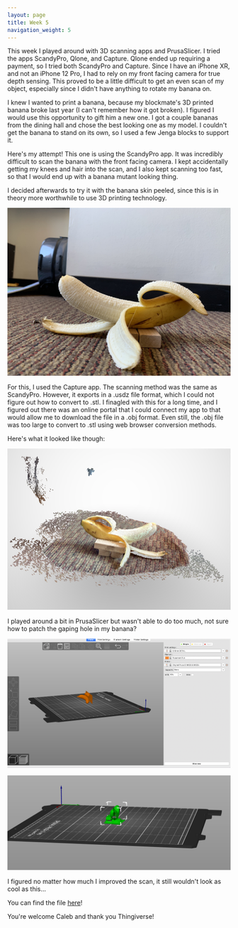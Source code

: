 ```yaml
---
layout: page
title: Week 5
navigation_weight: 5
---
```


This week I played around with 3D scanning apps and PrusaSlicer. I tried the apps ScandyPro, Qlone, and Capture. Qlone ended up requiring a payment, so I tried both ScandyPro and Capture. Since I have an iPhone XR, and not an iPhone 12 Pro, I had to rely on my front facing camera for true depth sensing. This proved to be a little difficult to get an even scan of my object, especially since I didn't have anything to rotate my banana on.

I knew I wanted to print a banana, because my blockmate's 3D printed banana broke last year (I can't remember how it got broken). I figured I would use this opportunity to gift him a new one. I got a couple bananas from the dining hall and chose the best looking one as my model. I couldn't get the banana to stand on its own, so I used a few Jenga blocks to support it. 

Here's my attempt! This one is using the ScandyPro app. It was incredibly difficult to scan the banana with the front facing camera. I kept accidentally getting my knees and hair into the scan, and I also kept scanning too fast, so that I would end up with a banana mutant looking thing.

<script src="https://embed.github.com/view/3d/azhou4/ps70/master/assets/stl/scandy.stl"></script>

I decided afterwards to try it with the banana skin peeled, since this is in theory more worthwhile to use 3D printing technology. 

![Banana](assets/week5-banana.jpg)

For this, I used the Capture app. The scanning method was the same as ScandyPro. However, it exports in a .usdz file format, which I could not figure out how to convert to .stl. I finagled with this for a long time, and I figured out there was an online portal that I could connect my app to that would allow me to download the file in a .obj format. Even still, the .obj file was too large to convert to .stl using web browser conversion methods. 


Here's what it looked like though:

![Banana](assets/bananapeel.png)

I played around a bit in PrusaSlicer but wasn't able to do too much, not sure how to patch the gaping hole in my banana?

![Banana](assets/prusaslicer.png)

![Banana](assets/prusaholes.png)

I figured no matter how much I improved the scan, it still wouldn't look as cool as this...

<script src="https://embed.github.com/view/3d/azhou4/ps70/master/assets/stl/BananaKnightV2.stl"></script>

You can find the file <a href="https://github.com/azhou4/ps70/blob/main/assets/stl/BananaKnightV2.stl"> here</a>!

You're welcome Caleb and thank you Thingiverse!
